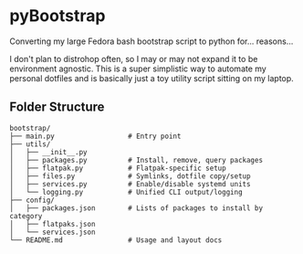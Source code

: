 # pyBootstrap

Converting my large Fedora bash bootstrap script to python for... reasons...

I don't plan to distrohop often, so I may or may not expand it to be
environment agnostic. This is a super simplistic way to automate my
personal dotfiles and is basically just a toy utility script sitting on my laptop.

## Folder Structure

```
bootstrap/
├── main.py                  # Entry point
├── utils/
│   ├── __init__.py
│   ├── packages.py          # Install, remove, query packages
│   ├── flatpak.py           # Flatpak-specific setup
│   ├── files.py             # Symlinks, dotfile copy/setup
│   ├── services.py          # Enable/disable systemd units
│   └── logging.py           # Unified CLI output/logging
├── config/
│   ├── packages.json        # Lists of packages to install by category
│   ├── flatpaks.json
│   └── services.json
└── README.md                # Usage and layout docs
```
